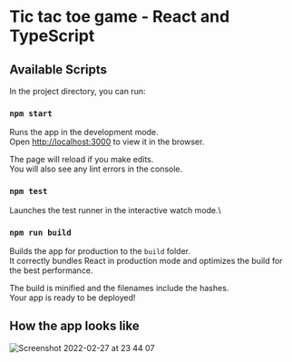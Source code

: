 # Tic tac toe game - React and TypeScript

## Available Scripts

In the project directory, you can run:

### `npm start`

Runs the app in the development mode.\
Open [http://localhost:3000](http://localhost:3000) to view it in the browser.

The page will reload if you make edits.\
You will also see any lint errors in the console.

### `npm test`

Launches the test runner in the interactive watch mode.\

### `npm run build`

Builds the app for production to the `build` folder.\
It correctly bundles React in production mode and optimizes the build for the best performance.

The build is minified and the filenames include the hashes.\
Your app is ready to be deployed!

## How the app looks like

![Screenshot 2022-02-27 at 23 44 07](https://user-images.githubusercontent.com/93223563/155905628-6a859606-2261-4e5b-a577-ba090ed8228d.png)
